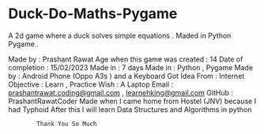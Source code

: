 # Duck-Do-Maths-Pygame
A 2d game where a duck solves simple equations . Maded in Python Pygame .

Made by : Prashant Rawat
Age when this game was created : 14
Date of completion : 15/02/2023
Made in : 7 days
Made in : Python , Pygame
Made by : Android Phone (Oppo A3s ) and a Keyboard 
Got Idea From : Internet
Objective : Learn , Practice
Wish : A Laptop
Email : prashantrawat.coding@gmail.com , learnehking@gmail.com
GitHub : PrashantRawatCoder
Made when I came home from Hostel (JNV) because I had Typhoid
After this I will learn Data Structures and Algorithms in python

            Thank You So Much 
